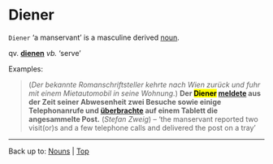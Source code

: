 # Diener

`Diener` ‘a manservant’ is a masculine derived [noun](../../index.md).

qv. **[dienen](../../../verbs/d/di/dienen.md)** *vb.* ‘serve’

Examples:

> (*Der bekannte Romanschriftsteller kehrte nach Wien zurück und fuhr mit einem Mietautomobil in seine Wohnung.*) **Der <mark>Diener</mark> [meldete](../../../verbs/m/me/melden.md) aus der Zeit seiner Abwesenheit zwei Besuche sowie einige Telephonanrufe und [überbrachte](../../../verbs/ue/ueb/ueberbringen.md) auf einem Tablett die angesammelte Post.** (*Stefan Zweig*) – ‘the manservant reported two visit(or)s and a few telephone calls and delivered the post on a tray’

----

Back up to: [Nouns](../../index.md) | [Top](../../../index.md)
